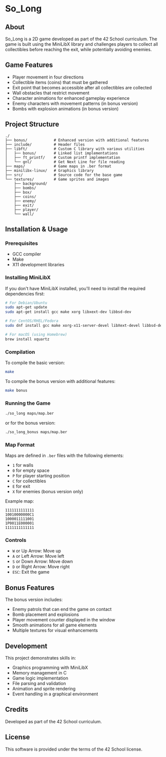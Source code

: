 # So_Long

## About

So_Long is a 2D game developed as part of the 42 School curriculum. The game is built using the MiniLibX library and challenges players to collect all collectibles before reaching the exit, while potentially avoiding enemies.

## Game Features

-   Player movement in four directions
-   Collectible items (coins) that must be gathered
-   Exit point that becomes accessible after all collectibles are collected
-   Wall obstacles that restrict movement
-   Character animations for enhanced gameplay experience
-   Enemy characters with movement patterns (in bonus version)
-   Bombs with explosion animations (in bonus version)

## Project Structure

```
./
├── bonus/            # Enhanced version with additional features
├── include/          # Header files
├── libft/            # Custom C library with various utilities
│   ├── bonus/        # Linked list implementations
│   ├── ft_printf/    # Custom printf implementation
│   └── gnl/          # Get Next Line for file reading
├── maps/             # Game maps in .ber format
├── minilibx-linux/   # Graphics library
├── src/              # Source code for the base game
└── textures/         # Game sprites and images
    ├── background/
    ├── bombs/
    ├── box/
    ├── coins/
    ├── enemy/
    ├── exit/
    ├── player/
    └── wall/

```
## Installation & Usage

### Prerequisites

-   GCC compiler
-   Make
-   X11 development libraries

### Installing MiniLibX

If you don't have MiniLibX installed, you'll need to install the required dependencies first:

```bash
# For Debian/Ubuntu
sudo apt-get update
sudo apt-get install gcc make xorg libxext-dev libbsd-dev

# For CentOS/RHEL/Fedora
sudo dnf install gcc make xorg-x11-server-devel libXext-devel libbsd-devel

# For macOS (using Homebrew)
brew install xquartz
```

### Compilation

To compile the basic version:

```bash
make
```

To compile the bonus version with additional features:

```bash
make bonus
```

### Running the Game

```bash
./so_long maps/map.ber
```

or for the bonus version:

```bash
./so_long_bonus maps/map.ber
```

### Map Format

Maps are defined in `.ber` files with the following elements:

-   `1` for walls
-   `0` for empty space
-   `P` for player starting position
-   `C` for collectibles
-   `E` for exit
-   `X` for enemies (bonus version only)

Example map:

```
1111111111111
10010000000C1
1000011111001
1P0011E000001
1111111111111
```

### Controls

-   `W` or Up Arrow: Move up
-   `A` or Left Arrow: Move left
-   `S` or Down Arrow: Move down
-   `D` or Right Arrow: Move right
-   `ESC`: Exit the game

## Bonus Features

The bonus version includes:

-   Enemy patrols that can end the game on contact
-   Bomb placement and explosions
-   Player movement counter displayed in the window
-   Smooth animations for all game elements
-   Multiple textures for visual enhancements

## Development

This project demonstrates skills in:

-   Graphics programming with MiniLibX
-   Memory management in C
-   Game logic implementation
-   File parsing and validation
-   Animation and sprite rendering
-   Event handling in a graphical environment

## Credits

Developed as part of the 42 School curriculum.

## License

This software is provided under the terms of the 42 School license.

